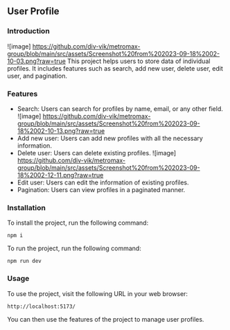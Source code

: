 ## User Profile

### Introduction

![image] https://github.com/div-vik/metromax-group/blob/main/src/assets/Screenshot%20from%202023-09-18%2002-10-03.png?raw=true
This project helps users to store data of individual profiles. It includes features such as search, add new user, delete user, edit user, and pagination.

### Features

- Search: Users can search for profiles by name, email, or any other field.
  ![image] https://github.com/div-vik/metromax-group/blob/main/src/assets/Screenshot%20from%202023-09-18%2002-10-13.png?raw=true
- Add new user: Users can add new profiles with all the necessary information.
- Delete user: Users can delete existing profiles.
  ![image] https://github.com/div-vik/metromax-group/blob/main/src/assets/Screenshot%20from%202023-09-18%2002-12-11.png?raw=true
- Edit user: Users can edit the information of existing profiles.
- Pagination: Users can view profiles in a paginated manner.

### Installation

To install the project, run the following command:

```
npm i
```

To run the project, run the following command:

```
npm run dev
```

### Usage

To use the project, visit the following URL in your web browser:

```
http://localhost:5173/
```

You can then use the features of the project to manage user profiles.
